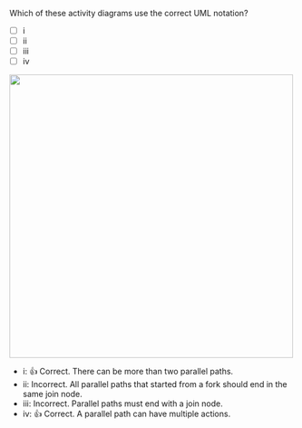 <panel header="{{ icon_Q_A }} Which activity diagrams are correct?">
<question>

Which of these activity diagrams use the correct UML notation?

- [ ] i 
- [ ] ii
- [ ] iii
- [ ] iv

<img src="{{baseUrl}}/uml/activityDiagrams/basicNotations/parallelPaths/images/q-correctNotation.png" width="500" />
<p/>

<div slot="answer">

* i: :+1: Correct. There can be more than two parallel paths. 
* ii: Incorrect. All parallel paths that started from a fork should end in the same join node.
* iii: Incorrect. Parallel paths must end with a join node.
* iv: :+1: Correct. A parallel path can have multiple actions.

</div>
</question>
</panel>
